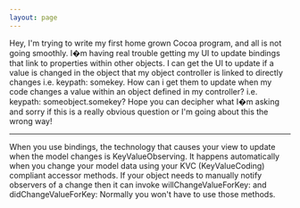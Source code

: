 ```yaml
---
layout: page
---
```



Hey,
I'm trying to write my first home grown Cocoa program, and all is not going smoothly.
I�m having real trouble getting my UI to update bindings that link to properties within other objects. I can get the UI to
update if a value is changed in the object that my object controller is linked to directly changes i.e. keypath: somekey. 
How can i get them to update when my code changes a value within an object defined in my controller? i.e. keypath: someobject.somekey?
Hope you can decipher what I�m asking and sorry if this is a really obvious question or I'm going about this the wrong way!

----

When you use bindings, the technology that causes your view to update when the model changes is KeyValueObserving.  It happens automatically when you change your model data using your KVC (KeyValueCoding) compliant accessor methods.  If your object needs to manually notify observers of a change then it can invoke willChangeValueForKey: and didChangeValueForKey:  Normally you won't have to use those methods.
